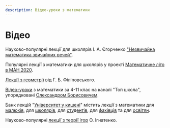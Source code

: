```yaml
---
description: Відео-уроки з математики
---
```


# Відео

Науково-популярні лекції для школярів І. А. Єгорченко ["Незвичайна математика звичайних речей"](https://www.youtube.com/playlist?list=PLBoNQWTfdR3iEmM8cIcueNcDa-pya63S6).

Популярні лекції з математики для школярів у проекті [Математичне літо в МАН 2020](https://www.youtube.com/playlist?list=PLjId-bQQHLC2oe0usD3FlnLwdNy9VDAcN).

[Лекції з геометрії](https://www.youtube.com/playlist?list=PLjId-bQQHLC2SKhTicJnGNEJHOcFyMGNc) від Г. Б. Філіповського.

[Відео-уроки](https://www.youtube.com/c/%D0%A2%D0%BE%D0%BF%D0%A8%D0%BA%D0%BE%D0%BB%D0%B0/playlists) з математики за 4-11 клас на каналі "Топ школа", упорядковані [Олександром Борисовичем](https://www.facebook.com/shkolatop/).

Банк лекцій "[Університет у кишені](https://lecbank.jimdofree.com/)" містить лекції з математики для [малюків](https://lecbank.jimdofree.com/%D0%B4%D0%BB%D1%8F-%D0%BC%D0%B0%D0%BB%D0%B5%D0%BD%D1%8C%D0%BA%D0%B8%D1%85/%D0%BC%D0%B0%D1%82%D0%B5%D0%BC%D0%B0%D1%82%D0%B8%D0%BA%D0%B0/), для [школярів](https://lecbank.jimdofree.com/%D0%B4%D0%BB%D1%8F-%D1%88%D0%BA%D0%BE%D0%BB%D1%8F%D1%80%D1%96%D0%B2/%D0%BC%D0%B0%D1%82%D0%B5%D0%BC%D0%B0%D1%82%D0%B8%D0%BA%D0%B0/), для [студентів](https://lecbank.jimdofree.com/%D0%B4%D0%BB%D1%8F-%D1%81%D1%82%D1%83%D0%B4%D0%B5%D0%BD%D1%82%D1%96%D0%B2/%D0%BC%D0%B0%D1%82%D0%B5%D0%BC%D0%B0%D1%82%D0%B8%D0%BA%D0%B0/), для [фахівців](https://lecbank.jimdofree.com/%D0%B4%D0%BB%D1%8F-%D1%84%D0%B0%D1%85%D1%96%D0%B2%D1%86%D1%96%D0%B2/%D0%BC%D0%B0%D1%82%D0%B5%D0%BC%D0%B0%D1%82%D0%B8%D0%BA%D0%B0/) та для [освітян](https://lecbank.jimdofree.com/%D0%B4%D0%BB%D1%8F-%D0%BE%D1%81%D0%B2%D1%96%D1%82%D1%8F%D0%BD/%D0%BC%D0%B0%D1%82%D0%B5%D0%BC%D0%B0%D1%82%D0%B8%D0%BA%D0%B0/).

Науково-популярні [лекції з теорії ігор](https://www.youtube.com/playlist?list=PLhFNCs5WjlaispmzK_Uva_f2y5aojttls) О. Ігнатенко.  
  


